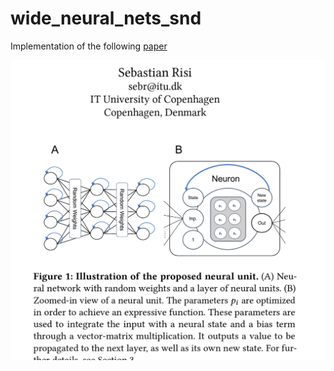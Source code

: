 # wide_neural_nets_snd

Implementation of the following <a href='https://arxiv.org/abs/2305.15945'>paper</a>

![neuron](neuron.png)
